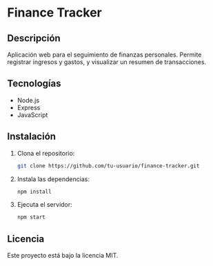 # Finance Tracker

## Descripción

Aplicación web para el seguimiento de finanzas personales. Permite registrar ingresos y gastos, y visualizar un resumen de transacciones.

## Tecnologías

- Node.js
- Express
- JavaScript

## Instalación

1. Clona el repositorio:
   ```bash
   git clone https://github.com/tu-usuario/finance-tracker.git
   ```
2. Instala las dependencias:
   ```bash
   npm install
   ```
3. Ejecuta el servidor:
   ```bash
   npm start
   ```

## Licencia

Este proyecto está bajo la licencia MIT.
